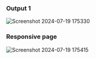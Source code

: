 ### Output 1

![Screenshot 2024-07-19 175330](https://github.com/user-attachments/assets/1c32ff17-669a-47bd-8af7-e4cdc24dd7ed)

### Responsive page

![Screenshot 2024-07-19 175415](https://github.com/user-attachments/assets/498de600-afc2-4108-b6f8-966bb9f5a9b5)
